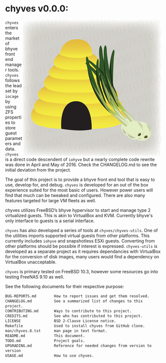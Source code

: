 # chyves v0.0.0:

<img src="https://github.com/chyves/chyves-media/raw/master/chyves-logo-v1-medium.png" alt="chyves logo version 1" width="449" height="439" align="right">

`chyves` enters the market of bhyve front end manager tools. `chyves` follows the lead set by `iocage` by using ZFS properties to store guest parameters and data. `chyves` is a direct code descendent of `iohyve` but a nearly complete code rewrite was done in April and May of 2016. Check the CHANGELOG.md to see the initial deviation from the project.

The goal of this project is to provide a bhyve front end tool that is easy to use, develop for, and debug. `chyves` is developed for an out of the box experience suited for the most basic of users. However power users will find that much can be tweaked and configured. There are also many features targeted for large VM fleets as well.

chyves utilizes FreeBSD’s bhyve hypervisor to start and manage type 2 virtualized guests. This is akin to VirtualBox and KVM. Currently bhyve's only interface to guests is a serial interface.

`chyves` has also developed a series of tools at `chyves/chyves-utils`. One of the utilities imports supported virtual guests from other platforms. This currently includes `iohyve` and snapshotless ESXi guests. Converting from other platforms should be possible if interest is expressed. `chyves-utils` is developed as a separate project as it requires dependancies with VirtualBox for the conversion of disk images, many users would find a dependency on VirtualBox unacceptable.

`chyves` is primary tested on FreeBSD 10.3, however some resources go into testing FreeNAS 9.10 as well.

See the following documents for their respective purpose:
````
BUG-REPORTS.md        How to report issues and get them resolved.
CHANGELOG.md          See a summarized list of changes to this project.
CONTRIBUTING.md       Ways to contribute to this project.
CREDITS.md            See who has contributed to this project.
LICENSE               BSD 2-Clause License notice.
Makefile              Used to install chyves from GitHub clone.
man/chyves.8.txt      man page in text format.
README.md             This document.
TODO.md               Project goals.
UPGRADING.md          Reference for needed changes from version to version
USAGE.md              How to use chyves.
````

